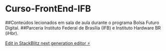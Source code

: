 # Curso-FrontEnd-IFB

##Conteúdos lecionados em sala de aula durante o programa Bolsa Futuro Digital.
##Parceria Instituto Federal de Brasília (IFB) e Instituto Hardware BR (iHbr).

[Edit in StackBlitz next generation editor ⚡️](https://stackblitz.com/~/github.com/Emersontlsd/Curso-FrontEnd-IFB)
